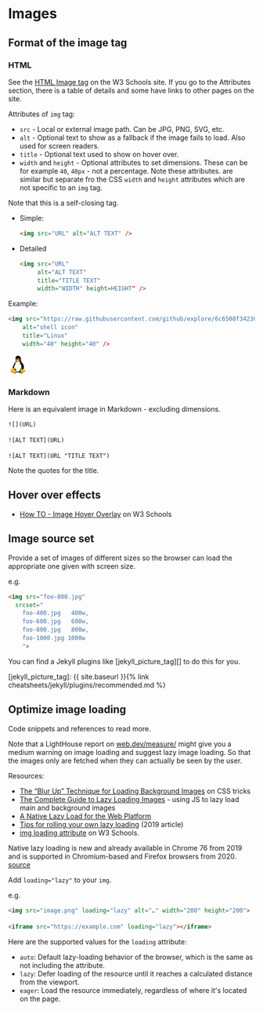 # Images


## Format of the image tag

### HTML

See the [HTML Image tag](https://www.w3schools.com/tags/tag_img.asp) on the W3 Schools site. If you go to the Attributes section, there is a table of details and some have links to other pages on the site.

Attributes of `img` tag:

- `src` - Local or external image path. Can be JPG, PNG, SVG, etc.
- `alt` - Optional text to show as a fallback if the image fails to load. Also used for screen readers.
- `title` - Optional text used to show on hover over.
- `width` and `height` - Optional attributes to set dimensions. These can be for example `40`, `40px` - not a percentage. Note these attributes. are similar but separate fro the CSS `width` and `height` attributes which are not specific to an `img` tag.

Note that this is a self-closing tag.

- Simple:
    ```html
    <img src="URL" alt="ALT TEXT" />
    ```
- Detailed
    ```html
    <img src="URL"
         alt="ALT TEXT"
         title="TITLE TEXT"
         width="WIDTH" height=HEIGHT" />
    ```

Example:

```html
<img src="https://raw.githubusercontent.com/github/explore/6c6508f34230f0ac0d49e847a326429eefbfc030/topics/linux/linux.png"
    alt="shell icon"
    title="Linux"
    width="40" height="40" />
```

<img src="https://raw.githubusercontent.com/github/explore/6c6508f34230f0ac0d49e847a326429eefbfc030/topics/linux/linux.png"
     alt="shell icon"
     title="Linux"
     width="40" height="40" />

### Markdown

Here is an equivalent image in Markdown - excluding dimensions.

```
![](URL)

![ALT TEXT](URL)

![ALT TEXT](URL "TITLE TEXT")
```

Note the quotes for the title.


## Hover over effects

- [How TO - Image Hover Overlay](https://www.w3schools.com/howto/howto_css_image_overlay.asp) on W3 Schools


## Image source set

Provide a set of images of different sizes so the browser can load the appropriate one given with screen size.

e.g.

```html
<img src="foo-800.jpg"
  srcset="
    foo-400.jpg   400w,
    foo-600.jpg   600w,
    foo-800.jpg   800w,
    foo-1000.jpg 1000w
    ">
```

You can find a Jekyll plugins like [jekyll_picture_tag][] to do this for you.

[jekyll_picture_tag]: {{ site.baseurl }}{% link cheatsheets/jekyll/plugins/recommended.md %}


## Optimize image loading

Code snippets and references to read more.

Note that a LightHouse report on [web.dev/measure/](https://web.dev/measure/) might give you a medium warning on image loading and suggest lazy image loading. So that the images only are fetched when they can actually be seen by the user.

Resources:

- [The “Blur Up” Technique for Loading Background Images](https://css-tricks.com/the-blur-up-technique-for-loading-background-images/) on CSS tricks
- [The Complete Guide to Lazy Loading Images](https://css-tricks.com/the-complete-guide-to-lazy-loading-images/) - using JS to lazy load main and background images
- [A Native Lazy Load for the Web Platform](https://css-tricks.com/a-native-lazy-load-for-the-web-platform/)
- [Tips for rolling your own lazy loading](https://css-tricks.com/tips-for-rolling-your-own-lazy-loading/) (2019 article)
- [img loading attribute](https://www.w3schools.com/tags/att_img_loading.asp) on W3 Schools.

Native lazy loading is new and already available in Chrome 76 from 2019 and is supported in Chromium-based and Firefox browsers from 2020. [source](https://web.dev/native-lazy-loading/)

Add `loading="lazy"` to your `img`.

e.g.

```html
<img src="image.png" loading="lazy" alt="…" width="200" height="200">

<iframe src="https://example.com" loading="lazy"></iframe>
```

Here are the supported values for the `loading` attribute:

- `auto`: Default lazy-loading behavior of the browser, which is the same as not including the attribute.
- `lazy`: Defer loading of the resource until it reaches a calculated distance from the viewport.
- `eager`: Load the resource immediately, regardless of where it's located on the page.
